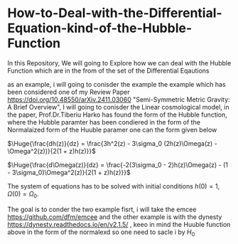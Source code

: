 # How-to-Deal-with-the-Differential-Equation-kind-of-the-Hubble-Function

In this Repository, We will going to Explore how we can deal with the Hubble Function which are in the from of the set of the Differential Eqautions

as an example, i will going to conisder the example the example which has been considered one of my Review Paper 
https://doi.org/10.48550/arXiv.2411.03060 "Semi-Symmetric Metric Gravity: A Brief Overview", I will going to conisder the  Linear cosmological model, in the paper, Prof.Dr.Tiberiu Harko has found the form of the Hubble function, where the Hubble paramter has been condiered in the form of the Normalaized form of the Huuble paramer one can the form given below


$\Huge{\frac{dh(z)}{dz} = \frac{3h^2(z) - 3\sigma_0 (2h(z)\Omega(z) - \Omega^2(z))}{2(1 + z)h(z)}}$

$\Huge{\frac{d\Omega(z)}{dz} = \frac{-2(3\sigma_0 - 2)h(z)\Omega(z) - (1 - 3\sigma_0)\Omega^2(z)}{2(1 + z)h(z)}}$

The system of equations has to be solved with initial conditions $h(0) = 1$, $\Omega(0)=\Omega_0$.

The goal is to conder the two example fisrt, i will take the emcee https://github.com/dfm/emcee and the other example is with the dynesty https://dynesty.readthedocs.io/en/v2.1.5/ , keeo in mind the Huuble function above in the form of the normalexd so one need to sacle i by $H_0$
